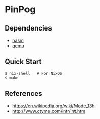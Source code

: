 # PinPog

## Dependencies

- [nasm]
- [qemu]

## Quick Start

```console
$ nix-shell   # For NixOS
$ make
```

<!-- TODO: game controls are not documented -->

## References

- https://en.wikipedia.org/wiki/Mode_13h
- http://www.ctyme.com/intr/int.htm

[nasm]: https://www.nasm.us/
[qemu]: https://www.qemu.org/
